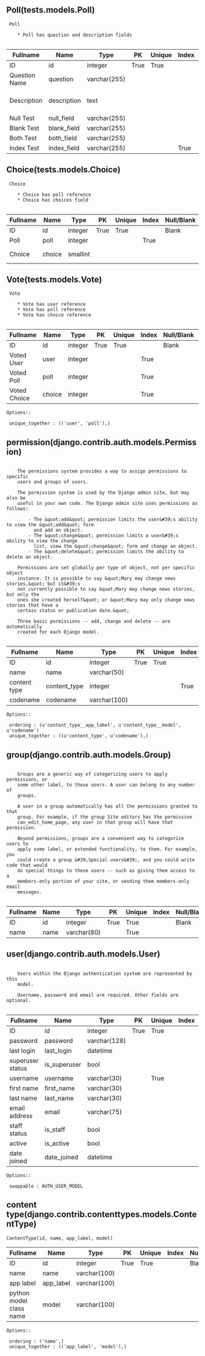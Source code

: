 


## Poll(tests.models.Poll)

```
 Poll

    * Poll has question and description fields
    
```

|Fullname|Name|Type|PK|Unique|Index|Null/Blank|Comment|
|---|---|---|---|---|---|---|---|
|ID|id|integer|True|True||Blank||
|Question Name|question|varchar(255)||||||
|Description|description|text||||Blank|Description field allows Blank  |
|Null Test|null_field|varchar(255)||||Null||
|Blank Test|blank_field|varchar(255)||||Blank||
|Both Test|both_field|varchar(255)||||Both||
|Index Test|index_field|varchar(255)|||True|||


## Choice(tests.models.Choice)

```
 Choice

    * Choice has poll reference
    * Choice has choices field
    
```

|Fullname|Name|Type|PK|Unique|Index|Null/Blank|Comment|
|---|---|---|---|---|---|---|---|
|ID|id|integer|True|True||Blank||
|Poll|poll|integer|||True||FK:tests.models.Poll|
|Choice|choice|smallint|||||1:test1, 2:test2, 3:test3|


## Vote(tests.models.Vote)

```
 Vote

    * Vote has user reference
    * Vote has poll reference
    * Vote has choice reference
    
```

|Fullname|Name|Type|PK|Unique|Index|Null/Blank|Comment|
|---|---|---|---|---|---|---|---|
|ID|id|integer|True|True||Blank||
|Voted User|user|integer|||True||FK:django.contrib.auth.models.User|
|Voted Poll|poll|integer|||True||FK:tests.models.Poll|
|Voted Choice|choice|integer|||True||FK:tests.models.Choice|

```
Options::

 unique_together : (('user', 'poll'),)
```


## permission(django.contrib.auth.models.Permission)

```

    The permissions system provides a way to assign permissions to specific
    users and groups of users.

    The permission system is used by the Django admin site, but may also be
    useful in your own code. The Django admin site uses permissions as follows:

        - The &quot;add&quot; permission limits the user&#39;s ability to view the &quot;add&quot; form
          and add an object.
        - The &quot;change&quot; permission limits a user&#39;s ability to view the change
          list, view the &quot;change&quot; form and change an object.
        - The &quot;delete&quot; permission limits the ability to delete an object.

    Permissions are set globally per type of object, not per specific object
    instance. It is possible to say &quot;Mary may change news stories,&quot; but it&#39;s
    not currently possible to say &quot;Mary may change news stories, but only the
    ones she created herself&quot; or &quot;Mary may only change news stories that have a
    certain status or publication date.&quot;

    Three basic permissions -- add, change and delete -- are automatically
    created for each Django model.
    
```

|Fullname|Name|Type|PK|Unique|Index|Null/Blank|Comment|
|---|---|---|---|---|---|---|---|
|ID|id|integer|True|True||Blank||
|name|name|varchar(50)||||||
|content type|content_type|integer|||True||FK:django.contrib.contenttypes.models.ContentType|
|codename|codename|varchar(100)||||||

```
Options::

 ordering : (u'content_type__app_label', u'content_type__model', u'codename')
 unique_together : ((u'content_type', u'codename'),)
```


## group(django.contrib.auth.models.Group)

```

    Groups are a generic way of categorizing users to apply permissions, or
    some other label, to those users. A user can belong to any number of
    groups.

    A user in a group automatically has all the permissions granted to that
    group. For example, if the group Site editors has the permission
    can_edit_home_page, any user in that group will have that permission.

    Beyond permissions, groups are a convenient way to categorize users to
    apply some label, or extended functionality, to them. For example, you
    could create a group &#39;Special users&#39;, and you could write code that would
    do special things to those users -- such as giving them access to a
    members-only portion of your site, or sending them members-only email
    messages.
    
```

|Fullname|Name|Type|PK|Unique|Index|Null/Blank|Comment|
|---|---|---|---|---|---|---|---|
|ID|id|integer|True|True||Blank||
|name|name|varchar(80)||True||||


## user(django.contrib.auth.models.User)

```

    Users within the Django authentication system are represented by this
    model.

    Username, password and email are required. Other fields are optional.
    
```

|Fullname|Name|Type|PK|Unique|Index|Null/Blank|Comment|
|---|---|---|---|---|---|---|---|
|ID|id|integer|True|True||Blank||
|password|password|varchar(128)||||||
|last login|last_login|datetime||||||
|superuser status|is_superuser|bool||||Blank||
|username|username|varchar(30)||True||||
|first name|first_name|varchar(30)||||Blank||
|last name|last_name|varchar(30)||||Blank||
|email address|email|varchar(75)||||Blank||
|staff status|is_staff|bool||||Blank||
|active|is_active|bool||||Blank||
|date joined|date_joined|datetime||||||

```
Options::

 swappable : AUTH_USER_MODEL
```


## content type(django.contrib.contenttypes.models.ContentType)

```
ContentType(id, name, app_label, model)
```

|Fullname|Name|Type|PK|Unique|Index|Null/Blank|Comment|
|---|---|---|---|---|---|---|---|
|ID|id|integer|True|True||Blank||
|name|name|varchar(100)||||||
|app label|app_label|varchar(100)||||||
|python model class name|model|varchar(100)||||||

```
Options::

 ordering : ('name',)
 unique_together : (('app_label', 'model'),)
```


